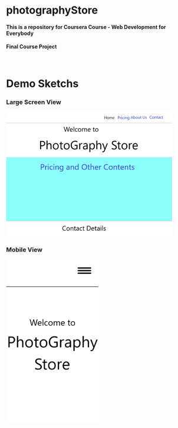 # photographyStore

#### This is a repository for Coursera Course - Web Development for Everybody
#### Final Course Project
<br>

# Demo Sketchs

### Large Screen View
<img src="./Readme_Pics_and_Vids/desktopVersion.png" alt="Demo Sketch for Large Screen" width="450"/>

### Mobile View
<img src="./Readme_Pics_and_Vids/mobileVersion.png" alt="Demo Sketch for Mobile" width="250"/>
